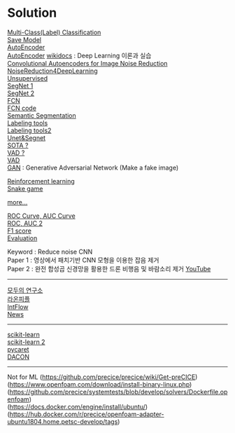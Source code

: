 Solution
===================


[Multi-Class(Label) Classification](https://wordbe.tistory.com/entry/ML-Cross-entropyCategorical-Binary%EC%9D%98-%EC%9D%B4%ED%95%B4)   
[Save Model](https://honeyjamtech.tistory.com/39)   
[AutoEncoder](https://wjddyd66.github.io/pytorch/Pytorch-AutoEncoder/)    
[AutoEncoder](https://debuggercafe.com/autoencoder-neural-network-application-to-image-denoising/)
[wikidocs](https://wikidocs.net/3413) : Deep Learning 이론과 실습    
[Convolutional Autoencoders for Image Noise Reduction](https://towardsdatascience.com/convolutional-autoencoders-for-image-noise-reduction-32fce9fc1763)   
[NoiseReduction4DeepLearning](https://github.com/hashnut/NoiseReduction4DeepLearning)    
[Unsupervised](https://ebbnflow.tistory.com/165)     
[SegNet 1](https://github.com/say4n/pytorch-segnet/blob/master/src/model.py)    
[SegNet 2](https://medium.com/hyunjulie/1%ED%8E%B8-semantic-segmentation-%EC%B2%AB%EA%B1%B8%EC%9D%8C-4180367ec9cb)     
[FCN](https://medium.com/@msmapark2/fcn-%EB%85%BC%EB%AC%B8-%EB%A6%AC%EB%B7%B0-fully-convolutional-networks-for-semantic-segmentation-81f016d76204)    
[FCN code](https://github.com/pochih/FCN-pytorch)    
[Semantic Segmentation](https://kuklife.tistory.com/117?category=872135)   
[Labeling tools](https://hoya012.github.io/blog/Tutorials-of-Object-Detection-Using-Deep-Learning-labeling/)     
[Labeling tools2](https://honeycomb-makers.tistory.com/14)   
[Unet&Segnet](https://github.com/trypag/pytorch-unet-segnet)   
[SOTA ?](https://paperswithcode.com/sota/semantic-segmentation-on-cityscapes)      
[VAD ?](https://github.com/SIP-Lab/CNN-VAD)  
[VAD](https://github.com/jtkim-kaist/VAD)   
[GAN](https://dreamgonfly.github.io/blog/gan-explained/) : Generative Adversarial Network (Make a fake image)

[Reinforcement learning](https://brunch.co.kr/@kakao-it/144)    
[Snake game](https://www.secmem.org/blog/2020/02/08/snake-dqn/)   

[more...](https://kuklife.tistory.com/121?category=872135)   



[ROC Curve, AUC Curve](https://losskatsu.github.io/machine-learning/stat-roc-curve/#)  
[ROC, AUC 2](https://nittaku.tistory.com/297)   
[F1 score](https://nittaku.tistory.com/295?category=745644)   
[Evaluation](https://rosypark.tistory.com/76)   


Keyword : Reduce noise CNN    
Paper 1 : 영상에서 패치기반 CNN 모형을 이용한 잡음 제거    
Paper 2 : 완전 합성곱 신경망을 활용한 드론 비행음 및 바람소리 제거 [YouTube](https://www.youtube.com/watch?v=4LYmovbp5vA)    

-------------------------------------
[모두의 연구소](https://modulabs-biomedical.github.io/)   
[라온피플](http://blog.naver.com/PostView.nhn?blogId=laonple&logNo=220478250374&parentCategoryNo=&categoryNo=16&viewDate=&isShowPopularPosts=false&from=postView)   
[IntFlow](https://github.com/intflow)  
[News](http://www.ciokorea.com/news/157473)


--------------------------------------
[scikit-learn](https://losskatsu.github.io/machine-learning/sklearn/#%EA%B0%80%EC%83%81-%EB%8D%B0%EC%9D%B4%ED%84%B0-%EB%9E%9C%EB%8D%A4%EC%9C%BC%EB%A1%9C-%EC%83%9D%EC%84%B1%ED%95%98%EA%B8%B0)   
[scikit-learn 2](https://lsjsj92.tistory.com/542)   
[pycaret](https://medium.com/@john_analyst/pycaret-%EC%BD%94%EB%93%9C-%EB%AA%87-%EC%A4%84%EB%A1%9C-%EB%A8%B8%EC%8B%A0%EB%9F%AC%EB%8B%9D-%EB%AA%A8%EB%8D%B8-%EB%A7%8C%EB%93%A4%EA%B8%B0-18a8de4b6024)   
[DACON](https://dacon.io/)


---------------------------------------
Not for ML
(https://github.com/precice/precice/wiki/Get-preCICE)  
(https://www.openfoam.com/download/install-binary-linux.php)   
(https://github.com/precice/systemtests/blob/develop/solvers/Dockerfile.openfoam)   
(https://docs.docker.com/engine/install/ubuntu/)   
(https://hub.docker.com/r/precice/openfoam-adapter-ubuntu1804.home.petsc-develop/tags)    
